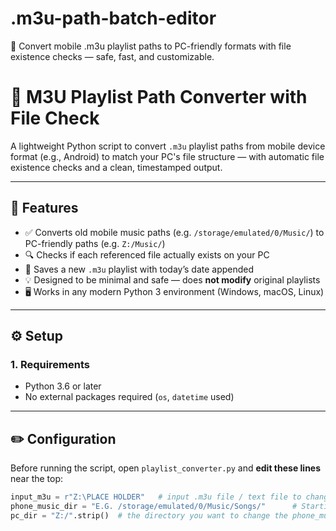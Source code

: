 # .m3u-path-batch-editor
🎵 Convert mobile .m3u playlist paths to PC-friendly formats with file existence checks — safe, fast, and customizable.

# 🎵 M3U Playlist Path Converter with File Check

A lightweight Python script to convert `.m3u` playlist paths from mobile device format (e.g., Android) to match your PC's file structure — with automatic file existence checks and a clean, timestamped output.

---

## 📌 Features

- ✅ Converts old mobile music paths (e.g. `/storage/emulated/0/Music/`) to PC-friendly paths (e.g. `Z:/Music/`)
- 🔍 Checks if each referenced file actually exists on your PC
- 📝 Saves a new `.m3u` playlist with today’s date appended
- 💡 Designed to be minimal and safe — does **not modify** original playlists
- 🖥️ Works in any modern Python 3 environment (Windows, macOS, Linux)

---

## ⚙️ Setup

### 1. Requirements

- Python 3.6 or later
- No external packages required (`os`, `datetime` used)

---

## ✏️ Configuration

Before running the script, open `playlist_converter.py` and **edit these lines** near the top:

```python
input_m3u = r"Z:\PLACE HOLDER"   # input .m3u file / text file to change directory of     [LINE 6]
phone_music_dir = "E.G. /storage/emulated/0/Music/Songs/"      # Starting directory of input file to change  [LINE 7]
pc_dir = "Z:/".strip()  # the directory you want to change the phone_music_dir with (e.g. Z:/)   [LINE 11]
